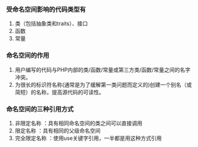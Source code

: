 ### 受命名空间影响的代码类型有
1. 类（包括抽象类和traits）、接口
2. 函数
3. 常量

### 命名空间的作用
1. 用户编写的代码与PHP内部的类/函数/常量或第三方类/函数/常量之间的名字冲突。
2. 为很长的标识符名称(通常是为了缓解第一类问题而定义的)创建一个别名（或简短）的名称，提高源代码的可读性。

### 命名空间的三种引用方式
1. 非限定名称  ：具有相同命名空间的类之间可以直接调用
2. 限定名称    ：具有相同的父级命名空间
3. 完全限定名称 ：使用use关键字引用，一半都是用这种方式引用